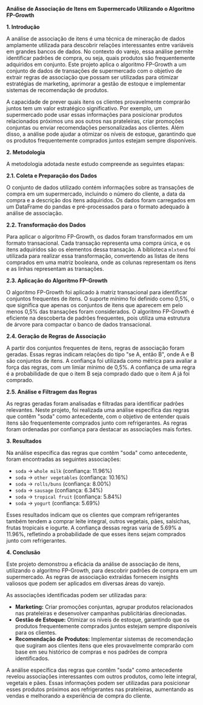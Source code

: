 **Análise de Associação de Itens em Supermercado Utilizando o Algoritmo FP-Growth**

**1\. Introdução**

A análise de associação de itens é uma técnica de mineração de dados amplamente utilizada para descobrir relações interessantes entre variáveis em grandes bancos de dados. No contexto do varejo, essa análise permite identificar padrões de compra, ou seja, quais produtos são frequentemente adquiridos em conjunto. Este projeto aplica o algoritmo FP-Growth a um conjunto de dados de transações de supermercado com o objetivo de extrair regras de associação que possam ser utilizadas para otimizar estratégias de marketing, aprimorar a gestão de estoque e implementar sistemas de recomendação de produtos.

A capacidade de prever quais itens os clientes provavelmente comprarão juntos tem um valor estratégico significativo. Por exemplo, um supermercado pode usar essas informações para posicionar produtos relacionados próximos uns aos outros nas prateleiras, criar promoções conjuntas ou enviar recomendações personalizadas aos clientes. Além disso, a análise pode ajudar a otimizar os níveis de estoque, garantindo que os produtos frequentemente comprados juntos estejam sempre disponíveis.

**2\. Metodologia**

A metodologia adotada neste estudo compreende as seguintes etapas:

**2.1. Coleta e Preparação dos Dados**

O conjunto de dados utilizado contém informações sobre as transações de compra em um supermercado, incluindo o número do cliente, a data da compra e a descrição dos itens adquiridos. Os dados foram carregados em um DataFrame do pandas e pré-processados para o formato adequado à análise de associação.

**2.2. Transformação dos Dados**

Para aplicar o algoritmo FP-Growth, os dados foram transformados em um formato transacional. Cada transação representa uma compra única, e os itens adquiridos são os elementos dessa transação. A biblioteca `mlxtend` foi utilizada para realizar essa transformação, convertendo as listas de itens comprados em uma matriz booleana, onde as colunas representam os itens e as linhas representam as transações.

**2.3. Aplicação do Algoritmo FP-Growth**

O algoritmo FP-Growth foi aplicado à matriz transacional para identificar conjuntos frequentes de itens. O suporte mínimo foi definido como 0,5%, o que significa que apenas os conjuntos de itens que aparecem em pelo menos 0,5% das transações foram considerados. O algoritmo FP-Growth é eficiente na descoberta de padrões frequentes, pois utiliza uma estrutura de árvore para compactar o banco de dados transacional.

**2.4. Geração de Regras de Associação**

A partir dos conjuntos frequentes de itens, regras de associação foram geradas. Essas regras indicam relações do tipo "se A, então B", onde A e B são conjuntos de itens. A confiança foi utilizada como métrica para avaliar a força das regras, com um limiar mínimo de 0,5%. A confiança de uma regra é a probabilidade de que o item B seja comprado dado que o item A já foi comprado.

**2.5. Análise e Filtragem das Regras**

As regras geradas foram analisadas e filtradas para identificar padrões relevantes. Neste projeto, foi realizada uma análise específica das regras que contêm "soda" como antecedente, com o objetivo de entender quais itens são frequentemente comprados junto com refrigerantes. As regras foram ordenadas por confiança para destacar as associações mais fortes.

**3\. Resultados**

Na análise específica das regras que contêm "soda" como antecedente, foram encontradas as seguintes associações:

* `soda` \-\> `whole milk` (confiança: 11.96%)  
* `soda` \-\> `other vegetables` (confiança: 10.16%)  
* `soda` \-\> `rolls/buns` (confiança: 8.00%)  
* `soda` \-\> `sausage` (confiança: 6.34%)  
* `soda` \-\> `tropical fruit` (confiança: 5.84%)  
* `soda` \-\> `yogurt` (confiança: 5.69%)

Esses resultados indicam que os clientes que compram refrigerantes também tendem a comprar leite integral, outros vegetais, pães, salsichas, frutas tropicais e iogurte. A confiança dessas regras varia de 5.69% a 11.96%, refletindo a probabilidade de que esses itens sejam comprados junto com refrigerantes.

**4\. Conclusão**

Este projeto demonstrou a eficácia da análise de associação de itens, utilizando o algoritmo FP-Growth, para descobrir padrões de compra em um supermercado. As regras de associação extraídas fornecem insights valiosos que podem ser aplicados em diversas áreas do varejo.

As associações identificadas podem ser utilizadas para:

* **Marketing:** Criar promoções conjuntas, agrupar produtos relacionados nas prateleiras e desenvolver campanhas publicitárias direcionadas.  
* **Gestão de Estoque:** Otimizar os níveis de estoque, garantindo que os produtos frequentemente comprados juntos estejam sempre disponíveis para os clientes.  
* **Recomendação de Produtos:** Implementar sistemas de recomendação que sugiram aos clientes itens que eles provavelmente comprarão com base em seu histórico de compras e nos padrões de compra identificados.

A análise específica das regras que contêm "soda" como antecedente revelou associações interessantes com outros produtos, como leite integral, vegetais e pães. Essas informações podem ser utilizadas para posicionar esses produtos próximos aos refrigerantes nas prateleiras, aumentando as vendas e melhorando a experiência de compra do cliente.
